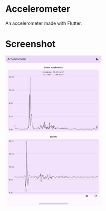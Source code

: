 # Accelerometer
An accelerometer made with Flutter.

# Screenshot
<img src="https://github.com/lemtea8/accelerometer/blob/master/doc/screenshot.jpg" width="300"/>
